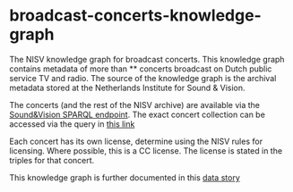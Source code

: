 # broadcast-concerts-knowledge-graph
The NISV knowledge graph for broadcast concerts.  This knowledge graph contains metadata of more than ** concerts broadcast on Dutch public service TV and radio. The source of the knowledge graph is the archival metadata stored at the Netherlands Institute for Sound & Vision.

The concerts (and the rest of the NISV archive) are available via the [Sound&Vision SPARQL endpoint](https://cat.apis.beeldengeluid.nl/sparql). The exact concert collection can be accessed via the query in [this link](https://cat.apis.beeldengeluid.nl/#transientDatasources=https%3A%2F%2Fcat.apis.beeldengeluid.nl%2Fsparql&query=PREFIX%20sdo%3A%20%3Chttps%3A%2F%2Fschema.org%2F%3E%0A%0A%23%20Show%20the%20ID%20and%20title%20of%20all%20concerts%20that%20are%20part%20of%20the%20Dutch%20Broadcast%20Concert%20%0A%23%20(MOZ)%20collection%2C%20in%20alphabetical%20order%0A%0ASELECT%20DISTINCT%20%3FprogramUri%20%3FprogramName%0AWHERE%0A%7B%0A%20%23%20Filter%20for%20programmes%20belonging%20to%20the%20series%20%22Muziekopnamen%20Zendgemachtigden%20(MOZ)%22%2C%20using%20its%20ID%0A%20%3FprogramUri%20sdo%3ApartOfSeason%2Fsdo%3ApartOfSeries%20%3Chttp%3A%2F%2Fdata.beeldengeluid.nl%2Fid%2Fseries%2F2101608030025711131%3E%20%3B%0A%20%20%20%20%20%20%20%20%20%20%20%20%20sdo%3Aname%20%3FprogramName%20.%20%0A%7D%20ORDER%20BY%20%3FprogramName)

Each concert has its own license, determine using the NISV rules for licensing. Where possible, this is a CC license. The license is stated in the triples for that concert.

This knowledge graph is further documented in this [data story](https://projects.dharc.unibo.it/melody/sound_and_vision/dutch_broadcast_concert_collection)
